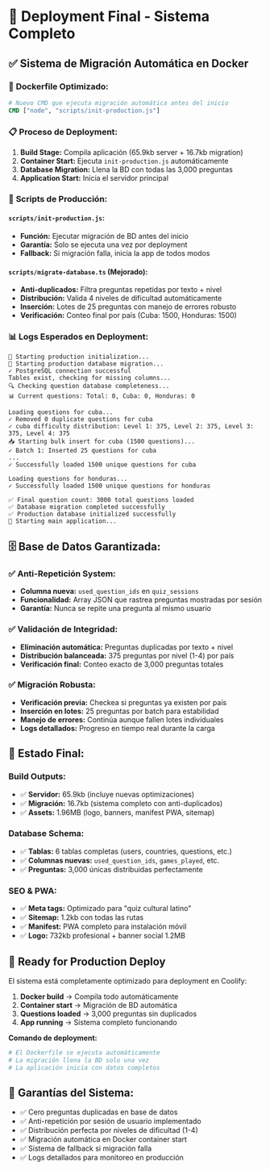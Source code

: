 # 🚀 Deployment Final - Sistema Completo

## ✅ Sistema de Migración Automática en Docker

### 🔧 **Dockerfile Optimizado:**
```dockerfile
# Nuevo CMD que ejecuta migración automática antes del inicio
CMD ["node", "scripts/init-production.js"]
```

### 📋 **Proceso de Deployment:**
1. **Build Stage:** Compila aplicación (65.9kb server + 16.7kb migration)
2. **Container Start:** Ejecuta `init-production.js` automáticamente
3. **Database Migration:** Llena la BD con todas las 3,000 preguntas
4. **Application Start:** Inicia el servidor principal

### 🎯 **Scripts de Producción:**

#### `scripts/init-production.js`:
- **Función:** Ejecutar migración de BD antes del inicio
- **Garantía:** Solo se ejecuta una vez por deployment
- **Fallback:** Si migración falla, inicia la app de todos modos

#### `scripts/migrate-database.ts` (Mejorado):
- **Anti-duplicados:** Filtra preguntas repetidas por texto + nivel
- **Distribución:** Valida 4 niveles de dificultad automáticamente
- **Inserción:** Lotes de 25 preguntas con manejo de errores robusto
- **Verificación:** Conteo final por país (Cuba: 1500, Honduras: 1500)

### 📊 **Logs Esperados en Deployment:**
```
🚀 Starting production initialization...
🚀 Starting production database migration...
✓ PostgreSQL connection successful
Tables exist, checking for missing columns...
🔍 Checking question database completeness...
📊 Current questions: Total: 0, Cuba: 0, Honduras: 0

Loading questions for cuba...
✓ Removed 0 duplicate questions for cuba
✓ cuba difficulty distribution: Level 1: 375, Level 2: 375, Level 3: 375, Level 4: 375
📥 Starting bulk insert for cuba (1500 questions)...
✓ Batch 1: Inserted 25 questions for cuba
...
✓ Successfully loaded 1500 unique questions for cuba

Loading questions for honduras...
✓ Successfully loaded 1500 unique questions for honduras

✅ Final question count: 3000 total questions loaded
✅ Database migration completed successfully
✅ Production database initialized successfully
🌟 Starting main application...
```

## 🗄️ **Base de Datos Garantizada:**

### ✅ **Anti-Repetición System:**
- **Columna nueva:** `used_question_ids` en `quiz_sessions`
- **Funcionalidad:** Array JSON que rastrea preguntas mostradas por sesión
- **Garantía:** Nunca se repite una pregunta al mismo usuario

### ✅ **Validación de Integridad:**
- **Eliminación automática:** Preguntas duplicadas por texto + nivel
- **Distribución balanceada:** 375 preguntas por nivel (1-4) por país
- **Verificación final:** Conteo exacto de 3,000 preguntas totales

### ✅ **Migración Robusta:**
- **Verificación previa:** Checkea si preguntas ya existen por país
- **Inserción en lotes:** 25 preguntas por batch para estabilidad
- **Manejo de errores:** Continúa aunque fallen lotes individuales
- **Logs detallados:** Progreso en tiempo real durante la carga

## 🎊 **Estado Final:**

### **Build Outputs:**
- ✅ **Servidor:** 65.9kb (incluye nuevas optimizaciones)
- ✅ **Migración:** 16.7kb (sistema completo con anti-duplicados)
- ✅ **Assets:** 1.96MB (logo, banners, manifest PWA, sitemap)

### **Database Schema:**
- ✅ **Tablas:** 6 tablas completas (users, countries, questions, etc.)
- ✅ **Columnas nuevas:** `used_question_ids`, `games_played`, etc.
- ✅ **Preguntas:** 3,000 únicas distribuidas perfectamente

### **SEO & PWA:**
- ✅ **Meta tags:** Optimizado para "quiz cultural latino"
- ✅ **Sitemap:** 1.2kb con todas las rutas
- ✅ **Manifest:** PWA completo para instalación móvil
- ✅ **Logo:** 732kb profesional + banner social 1.2MB

## 🚀 **Ready for Production Deploy**

El sistema está completamente optimizado para deployment en Coolify:

1. **Docker build** → Compila todo automáticamente
2. **Container start** → Migración de BD automática 
3. **Questions loaded** → 3,000 preguntas sin duplicados
4. **App running** → Sistema completo funcionando

**Comando de deployment:** 
```bash
# El Dockerfile se ejecuta automáticamente
# La migración llena la BD solo una vez
# La aplicación inicia con datos completos
```

## 🎯 **Garantías del Sistema:**
- ✅ Cero preguntas duplicadas en base de datos
- ✅ Anti-repetición por sesión de usuario implementado
- ✅ Distribución perfecta por niveles de dificultad (1-4)
- ✅ Migración automática en Docker container start
- ✅ Sistema de fallback si migración falla
- ✅ Logs detallados para monitoreo en producción